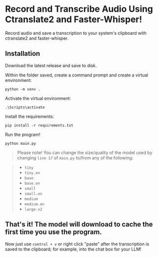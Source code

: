 # Record and Transcribe Audio Using Ctranslate2 and Faster-Whisper!
Record audio and save a transcription to your system's clipboard with ctranslate2 and faster-whisper.

## Installation
Download the latest release and save to disk.

Within the folder saved, create a command prompt and create a virtual environment:
```
python -m venv .
```
Activate the virtual environment:
```
.\Scripts\activate
```
Install the requirements:
```
pip install -r requirements.txt
```
Run the program!
```
python main.py
```
> Please note!  You can change the size/quality of the model used by changing ```line 17``` of ```main.py``` to/from any of the following:

>  * ```tiny```
>  * ```tiny.en```
>  * ```base```
>  * ```base.en```
>  * ```small```
>  * ```small.en```
>  * ```medium```
>  * ```medium.en```
>  * ```large-v2```

## That's it!  The model will download to cache the first time you use the program.

Now just use ```control + v``` or right click "paste" after the transcription is saved to the clipboard; for example, into the chat box for your LLM!
